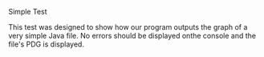 Simple Test

This test was designed to show how our program outputs the graph of a very simple Java file.
No errors should be displayed onthe console and the file's PDG is displayed.
